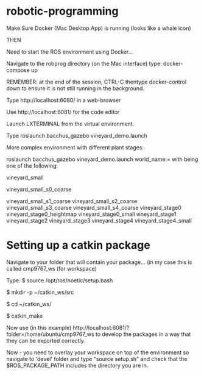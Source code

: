 # robotic-programming

Make Sure Docker (Mac Desktop App) is running (looks like a whale icon)

THEN 

Need to start the ROS environment using Docker...

Navigate to the robprog directory (on the Mac interface) type: docker-compose up

REMEMBER: at the end of the session, CTRL-C thentype docker-control down to ensure it is not still running in the background.


Type http://localhost:6080/ in a web-browser

Use http://localhost:6081/ for the code editor

Launch LXTERMINAL from the virtual environment.

Type roslaunch bacchus_gazebo vineyard_demo.launch

More complex environment with different plant stages:

roslaunch bacchus_gazebo vineyard_demo.launch world_name:=<WORLD>
with <WORLD> being one of the following:

vineyard_small
  
vineyard_small_s0_coarse
  
vineyard_small_s1_coarse
vineyard_small_s2_coarse
vineyard_small_s3_coarse
vineyard_small_s4_coarse
vineyard_stage0
vineyard_stage0_heightmap
vineyard_stage0_small
vineyard_stage1
vineyard_stage2
vineyard_stage3
vineyard_stage4
vineyard_stage4_small

# Setting up a catkin package
  
Navigate to your folder that will contain your package...
(in my case this is called cmp9767_ws (for workspace)

Type:
$ source /opt/ros/noetic/setup.bash
  
$ mkdir -p ~/catkin_ws/src
  
$ cd ~/catkin_ws/
  
$ catkin_make
  
Now use (in this example) http://localhost:6081/?folder=/home/ubuntu/cmp9767_ws to develop the packages in a way that they can be exported correctly.
 
Now - you need to overlay your workspace on top of the environment so navigate to 'devel' folder and type 
  "source setup.sh" and check that the $ROS_PACKAGE_PATH includes the directory you are in.
  
  
